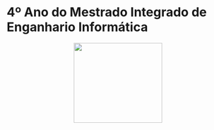 
# 4º Ano do Mestrado Integrado de Enganhario Informática

<p align="center">
   <img width="200" height="182" src="https://upload.wikimedia.org/wikipedia/commons/9/93/EEUMLOGO.png">
</p>
